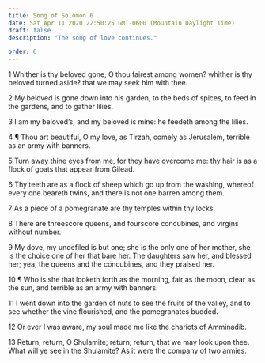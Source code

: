 ```yaml
---
title: Song of Solomon 6
date: Sat Apr 11 2020 22:50:25 GMT-0600 (Mountain Daylight Time)
draft: false
description: "The song of love continues."

order: 6
---
```

    
1 Whither is thy beloved gone, O thou fairest among women? whither is thy beloved turned aside? that we may seek him with thee.

2 My beloved is gone down into his garden, to the beds of spices, to feed in the gardens, and to gather lilies.

3 I am my beloved’s, and my beloved is mine: he feedeth among the lilies.

4 ¶ Thou art beautiful, O my love, as Tirzah, comely as Jerusalem, terrible as an army with banners.

5 Turn away thine eyes from me, for they have overcome me: thy hair is as a flock of goats that appear from Gilead.

6 Thy teeth are as a flock of sheep which go up from the washing, whereof every one beareth twins, and there is not one barren among them.

7 As a piece of a pomegranate are thy temples within thy locks.

8 There are threescore queens, and fourscore concubines, and virgins without number.

9 My dove, my undefiled is but one; she is the only one of her mother, she is the choice one of her that bare her. The daughters saw her, and blessed her; yea, the queens and the concubines, and they praised her.

10 ¶ Who is she that looketh forth as the morning, fair as the moon, clear as the sun, and terrible as an army with banners.

11 I went down into the garden of nuts to see the fruits of the valley, and to see whether the vine flourished, and the pomegranates budded.

12 Or ever I was aware, my soul made me like the chariots of Amminadib.

13 Return, return, O Shulamite; return, return, that we may look upon thee. What will ye see in the Shulamite? As it were the company of two armies.
